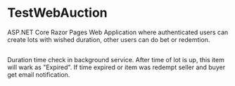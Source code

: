 # TestWebAuction
ASP.NET Core Razor Pages Web Application where authenticated users can create lots with wished duration, other users can do bet or redemtion. 
##
Duration time check in background service.
After time of lot is up, this item will wark as "Expired". If time expired or item was redempt seller and buyer get email notification.
